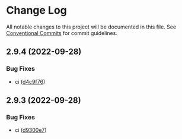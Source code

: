 # Change Log

All notable changes to this project will be documented in this file.
See [Conventional Commits](https://conventionalcommits.org) for commit guidelines.

## 2.9.4 (2022-09-28)


### Bug Fixes

* ci ([d4c9f76](https://github.com/zeowna/juno-node-sdk/commit/d4c9f76babad7982de975853c0a342b88f2d54e5))





## 2.9.3 (2022-09-28)


### Bug Fixes

* ci ([d9300e7](https://github.com/zeowna/juno-node-sdk/commit/d9300e736ae32ae5a6fd2623f9d90c6e16d25ada))
